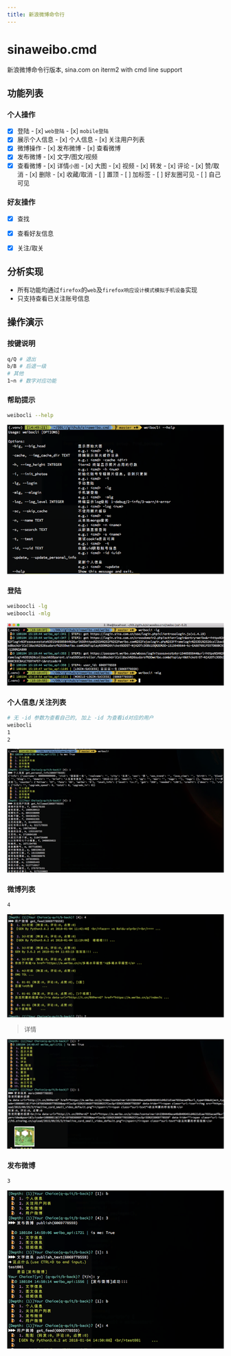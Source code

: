 ```yaml
---
title: 新浪微博命令行
---
```




# sinaweibo.cmd

新浪微博命令行版本, sina.com on iterm2 with cmd line support

## 功能列表

### 个人操作

- [x] 登陆
      - [x] `web登陆`
      - [x] `mobile登陆`
- [x] 展示个人信息
      - [x] 个人信息
      - [x] 关注用户列表
- [x] 微博操作
      - [x] 发布微博
      - [x] 查看微博
- [x] 发布微博
      - [x] 文字/图文/视频
- [x] 查看微博
      - [x] 详情`小图`
      - [x] 大图
      - [x] 视频
      - [x] 转发
      - [x] 评论
      - [x] 赞/取消
      - [x] 删除
      - [x] 收藏/取消
      - [ ] 置顶
      - [ ] 加标签
      - [ ] 好友圈可见
      - [ ] 自己可见

### 好友操作

- [x] 查找
- [x] 查看好友信息
- [x] 关注/取关


## 分析实现

- 所有功能均通过`firefox`的`web`及`firefox响应设计模式模拟手机设备`实现
- 只支持查看已关注账号信息

## 操作演示

### 按键说明

```sh
q/Q	# 退出
b/B	# 后退一级
# 其他
1~n # 数字对应功能
```

### 帮助提示

```sh
weibocli --help
```

![help](docs/images/help.png)

### 登陆

```sh
weiboocli -lg
weiboocli -mlg
```

![login](docs/images/login.png)

### 个人信息/关注列表

```sh
# 无 -id 参数为查看自己的, 加上 -id 为查看id对应的用户
weibocli
1
2
```

![cmd_1-2](docs/images/cmd_1-2.png)

### 微博列表

```sh
4
```

![cmd_4](docs/images/cmd_4.png)

> 详情

![cmd_4_1](docs/images/cmd_4_1.png)

### 发布微博

```sh
3
```

![cmd_3_1](docs/images/cmd_3_1.png)